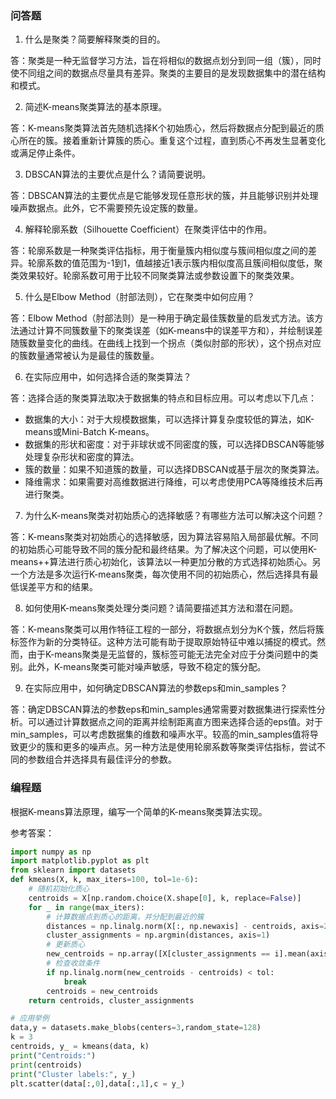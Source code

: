 ### 问答题

1. 什么是聚类？简要解释聚类的目的。

答：聚类是一种无监督学习方法，旨在将相似的数据点划分到同一组（簇），同时使不同组之间的数据点尽量具有差异。聚类的主要目的是发现数据集中的潜在结构和模式。

2. 简述K-means聚类算法的基本原理。

答：K-means聚类算法首先随机选择K个初始质心，然后将数据点分配到最近的质心所在的簇。接着重新计算簇的质心。重复这个过程，直到质心不再发生显著变化或满足停止条件。

3. DBSCAN算法的主要优点是什么？请简要说明。

答：DBSCAN算法的主要优点是它能够发现任意形状的簇，并且能够识别并处理噪声数据点。此外，它不需要预先设定簇的数量。

4. 解释轮廓系数（Silhouette Coefficient）在聚类评估中的作用。

答：轮廓系数是一种聚类评估指标，用于衡量簇内相似度与簇间相似度之间的差异。轮廓系数的值范围为-1到1，值越接近1表示簇内相似度高且簇间相似度低，聚类效果较好。轮廓系数可用于比较不同聚类算法或参数设置下的聚类效果。

5. 什么是Elbow Method（肘部法则），它在聚类中如何应用？

答：Elbow Method（肘部法则）是一种用于确定最佳簇数量的启发式方法。该方法通过计算不同簇数量下的聚类误差（如K-means中的误差平方和），并绘制误差随簇数量变化的曲线。在曲线上找到一个拐点（类似肘部的形状），这个拐点对应的簇数量通常被认为是最佳的簇数量。 

6. 在实际应用中，如何选择合适的聚类算法？

答：选择合适的聚类算法取决于数据集的特点和目标应用。可以考虑以下几点：

- 数据集的大小：对于大规模数据集，可以选择计算复杂度较低的算法，如K-means或Mini-Batch K-means。
- 数据集的形状和密度：对于非球状或不同密度的簇，可以选择DBSCAN等能够处理复杂形状和密度的算法。
- 簇的数量：如果不知道簇的数量，可以选择DBSCAN或基于层次的聚类算法。
- 降维需求：如果需要对高维数据进行降维，可以考虑使用PCA等降维技术后再进行聚类。

7. 为什么K-means聚类对初始质心的选择敏感？有哪些方法可以解决这个问题？

答：K-means聚类对初始质心的选择敏感，因为算法容易陷入局部最优解。不同的初始质心可能导致不同的簇分配和最终结果。为了解决这个问题，可以使用K-means++算法进行质心初始化，该算法以一种更加分散的方式选择初始质心。另一个方法是多次运行K-means聚类，每次使用不同的初始质心，然后选择具有最低误差平方和的结果。



8. 如何使用K-means聚类处理分类问题？请简要描述其方法和潜在问题。

答：K-means聚类可以用作特征工程的一部分，将数据点划分为K个簇，然后将簇标签作为新的分类特征。这种方法可能有助于提取原始特征中难以捕捉的模式。然而，由于K-means聚类是无监督的，簇标签可能无法完全对应于分类问题中的类别。此外，K-means聚类可能对噪声敏感，导致不稳定的簇分配。

9. 在实际应用中，如何确定DBSCAN算法的参数eps和min_samples？

答：确定DBSCAN算法的参数eps和min_samples通常需要对数据集进行探索性分析。可以通过计算数据点之间的距离并绘制距离直方图来选择合适的eps值。对于min_samples，可以考虑数据集的维数和噪声水平。较高的min_samples值将导致更少的簇和更多的噪声点。另一种方法是使用轮廓系数等聚类评估指标，尝试不同的参数组合并选择具有最佳评分的参数。

### 编程题

根据K-means算法原理，编写一个简单的K-means聚类算法实现。 

参考答案：

```Python
import numpy as np
import matplotlib.pyplot as plt
from sklearn import datasets
def kmeans(X, k, max_iters=100, tol=1e-6):
    # 随机初始化质心
    centroids = X[np.random.choice(X.shape[0], k, replace=False)]
    for _ in range(max_iters):
        # 计算数据点到质心的距离，并分配到最近的簇
        distances = np.linalg.norm(X[:, np.newaxis] - centroids, axis=2)
        cluster_assignments = np.argmin(distances, axis=1)
        # 更新质心
        new_centroids = np.array([X[cluster_assignments == i].mean(axis=0) for i in range(k)])
        # 检查收敛条件
        if np.linalg.norm(new_centroids - centroids) < tol:
            break
        centroids = new_centroids
    return centroids, cluster_assignments

# 应用举例
data,y = datasets.make_blobs(centers=3,random_state=128)
k = 3
centroids, y_ = kmeans(data, k)
print("Centroids:")
print(centroids)
print("Cluster labels:", y_)
plt.scatter(data[:,0],data[:,1],c = y_)
```

